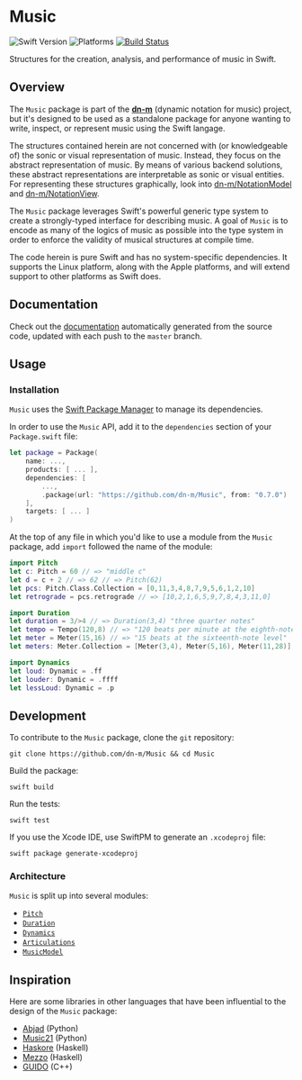 # Music

![Swift Version](https://img.shields.io/badge/Swift-4.2-orange.svg)
![Platforms](https://img.shields.io/badge/platform-macOS%20%7C%20Linux-lightgrey.svg)
[![Build Status](https://travis-ci.org/dn-m/Music.svg?branch=master)](https://travis-ci.org/dn-m/Music)

Structures for the creation, analysis, and performance of music in Swift.

## Overview

The `Music` package is part of the [**dn-m**](https://dn-m.github.io) (dynamic notation for music) project, but it's designed to be used as a standalone package for anyone wanting to write, inspect, or represent music using the Swift langage.

The structures contained herein are not concerned with (or knowledgeable of) the sonic or visual representation of music. Instead, they focus on the abstract representation of music. By means of various backend solutions, these abstract representations are interpretable as sonic or visual entities. For representing these structures graphically, look into [dn-m/NotationModel](https://github.com/dn-m/NotationModel) and [dn-m/NotationView](https://github.com/dn-m).

The `Music` package leverages Swift's powerful generic type system to create a strongly-typed interface for describing music. A goal of `Music` is to encode as many of the logics of music as possible into the type system in order to enforce the validity of musical structures at compile time.

The code herein is pure Swift and has no system-specific dependencies. It supports the Linux platform, along with the Apple platforms, and will extend support to other platforms as Swift does.


## Documentation

Check out the [documentation](https://dn-m.github.io/Packages/Music) automatically generated from the source code, updated with each push to the `master` branch.

## Usage

### Installation

`Music` uses the [Swift Package Manager](https://swift.org/package-manager/) to manage its dependencies.


In order to use the `Music` API, add it to the `dependencies` section of your `Package.swift` file:

```Swift
let package = Package(
    name: ...,
    products: [ ... ],
    dependencies: [
        ...,
        .package(url: "https://github.com/dn-m/Music", from: "0.7.0")
    ],
    targets: [ ... ]
)
```

At the top of any file in which you'd like to use a module from the `Music` package, add `import` followed the name of the module: 

```Swift
import Pitch
let c: Pitch = 60 // => "middle c"
let d = c + 2 // => 62 // => Pitch(62)
let pcs: Pitch.Class.Collection = [0,11,3,4,8,7,9,5,6,1,2,10]
let retrograde = pcs.retrograde // => [10,2,1,6,5,9,7,8,4,3,11,0]

import Duration
let duration = 3/>4 // => Duration(3,4) "three quarter notes"
let tempo = Tempo(120,8) // => "120 beats per minute at the eighth-note level"
let meter = Meter(15,16) // => "15 beats at the sixteenth-note level"
let meters: Meter.Collection = [Meter(3,4), Meter(5,16), Meter(11,28)]

import Dynamics
let loud: Dynamic = .ff
let louder: Dynamic = .ffff
let lessLoud: Dynamic = .p
```

## Development


To contribute to the `Music` package, clone the `git` repository:

```
git clone https://github.com/dn-m/Music && cd Music
```

Build the package:

```
swift build
```

Run the tests:

```
swift test
```

If you use the Xcode IDE, use SwiftPM to generate an `.xcodeproj` file:

```
swift package generate-xcodeproj
```

### Architecture

`Music` is split up into several modules:

- [`Pitch`](https://github.com/dn-m/Music/tree/master/Sources/Pitch)
- [`Duration`](https://github.com/dn-m/Music/tree/master/Sources/Duration)
- [`Dynamics`](https://github.com/dn-m/Music/tree/master/Sources/Dynamics)
- [`Articulations`](https://github.com/dn-m/Music/tree/master/Sources/Articulations)
- [`MusicModel`](https://github.com/dn-m/Music/tree/master/Sources/MusicModel)

## Inspiration

Here are some libraries in other languages that have been influential to the design of the `Music` package:

- [Abjad](http://abjad.mbrsi.org) (Python)
- [Music21](http://web.mit.edu/music21/) (Python)
- [Haskore](https://wiki.haskell.org/Haskore) (Haskell)
- [Mezzo](http://hackage.haskell.org/package/mezzo) (Haskell)
- [GUIDO](http://science.jkilian.de/salieri/GUIDO/index.html) (C++)
